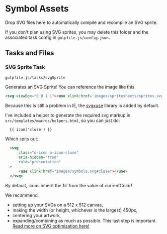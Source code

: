 # Symbol Assets

Drop SVG files here to automatically compile and recompile an SVG sprite.

If you don't plan using SVG sprites, you may delete this folder and the associated task config in `gulpfile.js/config.json`.

## Tasks and Files
### SVG Sprite Task
```
gulpfile.js/tasks/svgSprite
```

Generates an SVG Sprite! You can reference the image like this.

```html
<svg viewBox="0 0 1 1"><use xlink:href='images/spritesheets/sprites.svg#my-icon' /></use></svg>
```

Because this is still a problem in IE, the [svgxuse](https://github.com/Keyamoon/svgxuse) library is added by default.

I've included a helper to generate the required svg markup in `src/templates/macros/helpers.html`, so you can just do:
```html
  {{ icon('close') }}
```
Which spits out:

```html
  <svg
      class="o-icon o-icon-close"
      aria-hidden="true"
      role="presentation"
  >
      <use xlink:href="images/symbols.svg#close"></use>
  </svg>
```

By default, icons inherit the fill from the value of currentColor!

We recommend:
- setting up your SVGs on a 512 x 512 canvas,
- making the width (or height, whichever is the largest) 450px,
- centering your artwork,
- expanding/combining as much as possible. This last step is important. [Read more on SVG optimization here!](https://www.viget.com/articles/5-tips-for-saving-svg-for-the-web-with-illustrator)
